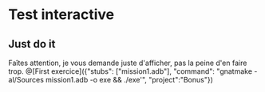 # Test interactive

## Just do it

Faîtes attention, je vous demande juste d'afficher, pas la peine d'en faire trop. 
@[First exercice]({"stubs": ["mission1.adb"], "command": "gnatmake -aI/Sources mission1.adb -o exe && ./exe'", "project":"Bonus"})
